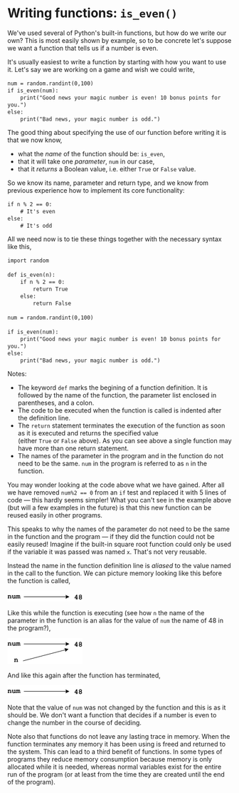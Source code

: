 # Writing functions: `is_even()`

We've used several of Python's built-in functions, but how do we write
our own? This is most easily shown by example, so to be concrete let's
suppose we want a function that tells us if a number is even.

It's usually easiest to write a function by starting with how you want
to use it. Let's say we are working on a game and wish we could write,

    num = random.randint(0,100)
    if is_even(num):
        print("Good news your magic number is even! 10 bonus points for you.")
    else:
        print("Bad news, your magic number is odd.")

The good thing about specifying the use of our function before writing
it is that we now know,

-   what the *name* of the function should be: `is_even`,
-   that it will take one *parameter*, `num` in our case,
-   that it *returns* a Boolean value, i.e.
    either `True` or `False` value.

So we know its name, parameter and return type, and we know from
previous experience how to implement its core functionality:

    if n % 2 == 0:
        # It's even
    else:
        # It's odd

All we need now is to tie these things together with the necessary
syntax like this,

    import random

    def is_even(n):
        if n % 2 == 0:
            return True
        else:
            return False
            
    num = random.randint(0,100)

    if is_even(num):
        print("Good news your magic number is even! 10 bonus points for you.")
    else:
        print("Bad news, your magic number is odd.")

Notes:

-   The keyword `def` marks the begining of a function definition. It is
    followed by the name of the function, the parameter list enclosed in
    parentheses, and a colon.
-   The code to be executed when the function is called is indented
    after the definition line.
-   The `return` statement terminates the execution of the function as
    soon as it is executed and returns the specified value
    (either `True` or `False` above). As you can see above a single
    function may have more than one return statement.
-   The names of the parameter in the program and in the function do not
    need to be the same. `num` in the program is referred to as `n` in
    the function.

You may wonder looking at the code above what we have gained. After all
we have removed `num%2 == 0` from an `if` test and replaced it with 5
lines of code — this hardly seems simpler! What you can't see in the
example above (but will a few examples in the future) is that this new
function can be reused easily in other programs.

This speaks to why the names of the parameter do not need to be the same
in the function and the program — if they did the function could not
be easily reused! Imagine if the built-in square root function could
only be used if the variable it was passed was named `x`. That's not
very reusable.

Instead the name in the function definition line is *aliased* to the
value named in the call to the function. We can picture memory looking
like this before the function is called,

![](03_is_even_1.png)

Like this while the function is executing (see how `n` the name of the
parameter in the function is an alias for the value of `num` the name of
48 in the program?),

![](03_is_even_2.png)

And like this again after the function has terminated,

![](03_is_even_1.png)

Note that the value of `num` was not changed by the function and this is
as it should be. We don't want a function that decides if a number is
even to change the number in the course of deciding.

Note also that functions do not leave any lasting trace in memory. When
the function terminates any memory it has been using is freed and
returned to the system. This can lead to a third benefit of functions.
In some types of programs they reduce memory consumption because memory
is only allocated while it is needed, whereas normal variables exist for
the entire run of the program (or at least from the time they are
created until the end of the program).
